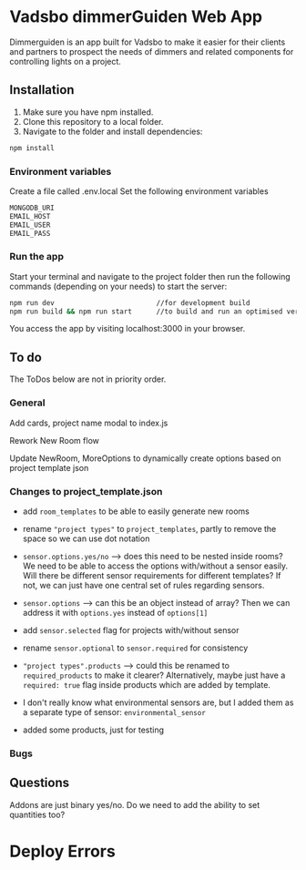 # Vadsbo dimmerGuiden Web App

Dimmerguiden is an app built for Vadsbo to make it easier for their clients and partners to prospect the needs of dimmers and related components for controlling lights on a project.

## Installation

1. Make sure you have npm installed.
2. Clone this repository to a local folder.
3. Navigate to the folder and install dependencies:

```bash
npm install
```

### Environment variables

Create a file called .env.local
Set the following environment variables

```bash
MONGODB_URI
EMAIL_HOST
EMAIL_USER
EMAIL_PASS
```

### Run the app

Start your terminal and navigate to the project folder then run the following commands (depending on your needs) to start the server:

```bash
npm run dev                         //for development build
npm run build && npm run start      //to build and run an optimised version.
```

You access the app by visiting localhost:3000 in your browser.

## To do

The ToDos below are not in priority order.

### General

Add cards, project name modal to index.js

Rework New Room flow

Update NewRoom, MoreOptions to dynamically create options based on project template json

### Changes to project_template.json

-   add `room_templates` to be able to easily generate new rooms

-   rename `"project types"` to `project_templates`, partly to remove the space so we can use dot notation

-   `sensor.options.yes/no` --> does this need to be nested inside rooms? We need to be able to access the options with/without a sensor easily.
    Will there be different sensor requirements for different templates? If not, we can just have one central set of rules regarding sensors.

-   `sensor.options` --> can this be an object instead of array? Then we can address it with `options.yes` instead of `options[1]`

-   add `sensor.selected` flag for projects with/without sensor

-   rename `sensor.optional` to `sensor.required` for consistency

-   `"project types".products` --> could this be renamed to `required_products` to make it clearer? Alternatively, maybe just have a `required: true` flag inside products which are added by template.

-   I don't really know what environmental sensors are, but I added them as a separate type of sensor: `environmental_sensor`

-   added some products, just for testing

### Bugs

## Questions

Addons are just binary yes/no. Do we need to add the ability to set quantities too?

# Deploy Errors

